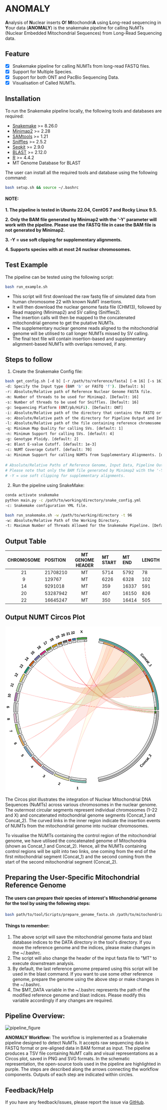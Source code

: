 # ANOMALY

**A**nalysis of **N**uclear inserts **O**f **M**itochondri**A** using **L**ong-read sequencing in **Y**our data (**ANOMALY**) is the snakemake pipeline for calling NuMTs (Nuclear Embedded Mitochondrial Sequences) from Long-Read Sequencing data.

## Feature
- [x] Snakemake pipeline for calling NUMTs from long-read FASTQ files.
- [x] Support for Multiple Species.
- [x] Support for both ONT and PacBio Sequencing Data.
- [x] Visualisation of Called NUMTs.

## Installation
To run the Snakemake pipeline locally, the following tools and databases are required:

- [Snakemake](https://snakemake.readthedocs.io/en/stable/) >= 8.26.0
- [Minimap2](https://academic.oup.com/bioinformatics/article/34/18/3094/4994778) >= 2.28
- [SAMtools](https://pmc.ncbi.nlm.nih.gov/articles/PMC2723002/) >= 1.21
- [Sniffles](https://www.nature.com/articles/s41587-023-02024-y) >= 2.5.2
- [Seqkit](https://journals.plos.org/plosone/article?id=10.1371/journal.pone.0163962) >= 2.9.0
- [BLAST](https://www.sciencedirect.com/science/article/pii/S0022283605803602) >= 2.12.0
- [R](https://www.r-project.org/) >= 4.4.2
- MT Genome Database for BLAST

The user can install all the required tools and database using the following command:

```bash
bash setup.sh && source ~/.bashrc
```

#### NOTE: 
**1. The pipeline is tested in Ubuntu 22.04, CentOS 7 and Rocky Linux 9.5.**

**2. Only the BAM file generated by Minimap2 with the '-Y' parameter will work with the pipeline. Please use the FASTQ file in case the BAM file is not generated by Minimap2.**

**3. -Y = use soft clipping for supplementary alignments.**

**4. Supports species with at most 24 nuclear chromosomes.**

## Test Example

The pipeline can be tested using the following script:

```bash
bash run_example.sh
```
- This script will first download the raw fastq file of simulated data from human chromosome 22 with known NuMT insertions.
- It will then download the nuclear genome fasta file (CHM13), followed by Read mapping (Minimap2) and SV calling (Sniffles2).
- The insertion calls will then be mapped to the concatenated mitochondrial genome to get the putative NUMTs.
- The supplementary nuclear genome reads aligned to the mitochondrial genome will be utilised to call longer NUMTs missed by SV calling.
- The final text file will contain insertion-based and supplementary alignment-based NUMTs with overlaps removed, if any.

## Steps to follow
1. Create the Snakemake Config file:

```bash
bash get_config.sh [-d b] [-r /path/to/reference/fasta] [-m 16] [-s 16] [-p ONT] [-i /path/to/input/directory] [-o /path/to/output/directory] [-l /path/to/headers/list] [-q Minimum Mapping Quality] [-n Minimum Read Support for SV] [-g Genotype Ploidy] [-e Blast E-value Cutoff] [-c NuMT Coverage Cutoff] [-a Minimum supplementary alignments support]
-d: Specify the Input type (BAM 'b' or FASTQ 'f'). [Default: b]
-r: Absolute/Relative path of Reference Nuclear Genome FASTA file.
-m: Number of threads to be used for Minimap2. [Default: 16]
-s: Number of threads to be used for Sniffles. [Default: 16]
-p: Sequencing Platform (ONT/pb/HiFi). [Default: ONT]
-i: Absolute/Relative path of the directory that contains the FASTQ or BAM Files [Do not pass the FASTQ name].
-o: Absolute/Relative path of the directory for Pipeline Output and Intermediate Files.
-l: Absolute/Relative path of the file containing reference chromosome headers. [Default: ref_headers.txt]
-q: Minimum Map Quality for calling SVs. [default: 1]
-n: Minimum Support for calling SVs. [default: 4]
-g: Genotype Ploidy. [default: 2]
-e: Blast E-value Cutoff. [default: 1e-3]
-c: NUMT Coverage Cutoff. [default: 70]
-a: Minimum Support for calling NUMTs from Supplementary Alignments. [default: 5]

# Absolute/Relative Paths of Reference Genome, Input Data, Pipeline Output Directory, and a list with reference chromosome headers are Mandatory.
# Please note that only the BAM file generated by Minimap2 with the '-Y' parameter will work with the pipeline. Please use the FASTQ file in case the BAM file is not generated by Minimap2.
# -Y = use soft clipping for supplementary alignments.
```
   
2. Run the pipeline using SnakeMake:

```bash
conda activate snakemake
python main.py -c /path/to/working/directory/snake_config.yml
-c: Snakemake configuration YML file.
```

```bash
bash run_snakemake.sh -w /path/to/working/directory -t 96
-w: Absolute/Relative Path of the Working Directory.
-t: Maximum Number of Threads Allowed for the Snakemake Pipeline. [Default: 48]
```

## Output Table

| CHROMOSOME | POSITION | MT GENOME HEADER | MT START | MT END | LENGTH |
| :--------: | :------- | :--------------: | :------- | :----- | :----- |
| 21         | 21708210 | MT               | 5714     | 5792   | 78     |
| 9          | 129767   | MT               | 6226     | 6328   | 102    |
| 14         | 9291018  | MT               | 359      | 16337  | 591    |
| 20         | 53287942 | MT               | 407      | 16150  | 826    |
| 22         | 16645247 | MT               | 350      | 16414  | 505    |

## Output NUMT Circos Plot
![numt_circos_plot](./NUMT_Circos_Example.png)

The Circos plot illustrates the integration of Nuclear Mitochondrial DNA Sequences (NuMTs) across various chromosomes in the nuclear genome. The outermost circular segments represent individual chromosomes (1–22 and X) and concatenated mitochondrial genome segments (Concat_1 and Concat_2). The curved links in the inner region indicate the insertion events of NUMTs from the mitochondrial genome into nuclear chromosomes.

To visualise the NUMTs containing the control region of the mitochondrial genome, we have utilised the concatenated genome of Mitochondria (shown as Concat_1 and Concat_2). Hence, all the NUMTs containing control regions will be split into two links, one coming from the end of the first mitochondrial segment (Concat_1) and the second coming from the start of the second mitochondrial segment (Concat_2).

## Preparing the User-Specific Mitochondrial Reference Genome
#### The users can prepare their species of interest's Mitochondrial genome for the tool by using the following steps:
```bash
bash path/to/tool/Scripts/prepare_genome_fasta.sh /path/to/mitochondrial/genome/fasta && source ~/.bashrc
```
#### Things to remember:
1. The above script will save the mitochondrial genome fasta and blast database indices to the DATA directory in the tool's directory. If you move the reference genome and the indices, please make changes in the ~/.bashrc.
2. The script will also change the header of the input fasta file to "MT" to execute downstream analysis.
3. By default, the last reference genome prepared using this script will be used in the blast command. If you want to use some other reference genome, prepare the genome using the above step or make changes in the ~/.bashrc.
4. The $MT_DATA variable in the ~/.bashrc represents the path of the modified reference genome and blast indices. Please modify this variable accordingly if any changes are required.

## Pipeline Overview:
![pipeline_figure](./ANOMALY-Pipeline.png)

**ANOMALY Workflow:** The workflow is implemented as a Snakemake pipeline designed to detect NuMTs. It accepts raw sequencing data in FASTQ format or pre-aligned data in BAM format as input. The pipeline produces a TSV file containing NuMT calls and visual representations as a Circos plot, saved in PNG and SVG formats. In the schematic representation, the open-source tools used in the pipeline are highlighted in purple. The steps are described along the arrows connecting the workflow components. Outputs of each step are indicated within circles.

## Feedback/Help

If you have any feedback/issues, please report the issue via [GitHub](https://github.com/Nirmal2310/ANOMALY/issues).

